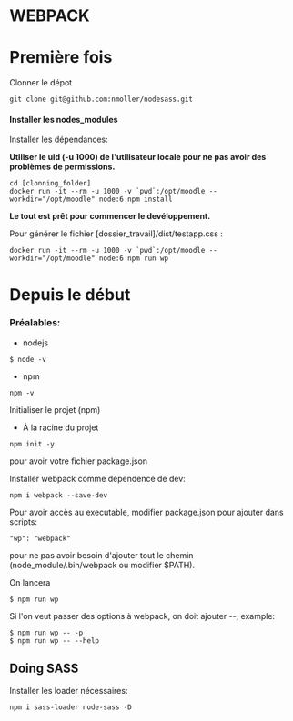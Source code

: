 # WEBPACK

# Première fois

Clonner le dépot
```
git clone git@github.com:nmoller/nodesass.git
```

#### Installer les nodes_modules

Installer les dépendances:

**Utiliser le uid (-u 1000) de l'utilisateur locale pour ne pas avoir des problèmes de permissions.**

```
cd [clonning_folder]
docker run -it --rm -u 1000 -v `pwd`:/opt/moodle --workdir="/opt/moodle" node:6 npm install
```


**Le tout est prêt pour commencer le devéloppement.**

Pour générer le fichier [dossier_travail]/dist/testapp.css :

```
docker run -it --rm -u 1000 -v `pwd`:/opt/moodle --workdir="/opt/moodle" node:6 npm run wp
```



# Depuis le début

### Préalables:

- nodejs
```
$ node -v
```
- npm
```
npm -v
```

Initialiser le projet (npm)

- À la racine du projet
```
npm init -y
```
pour avoir votre fichier package.json

Installer webpack comme dépendence de dev:
```
npm i webpack --save-dev
```

Pour avoir accès au executable, modifier package.json pour ajouter dans scripts:
```
"wp": "webpack"
```
pour ne pas avoir besoin d'ajouter tout le chemin (node_module/.bin/webpack ou modifier $PATH). 

On lancera
```
$ npm run wp
```
Si l'on veut passer des options à webpack, on doit ajouter --, example:
```
$ npm run wp -- -p
$ npm run wp -- --help
```

## Doing SASS

Installer les loader nécessaires:

```
npm i sass-loader node-sass -D
```
